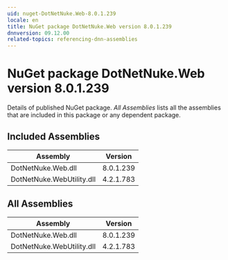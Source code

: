 ```yaml
---
uid: nuget-DotNetNuke.Web-8.0.1.239
locale: en
title: NuGet package DotNetNuke.Web version 8.0.1.239
dnnversion: 09.12.00
related-topics: referencing-dnn-assemblies
---
```


# NuGet package DotNetNuke.Web version 8.0.1.239
Details of published NuGet package.
*All Assemblies* lists all the assemblies that are included in this package or any dependent package.

## Included Assemblies

|Assembly|Version|
|---|---|
|DotNetNuke.Web.dll|8.0.1.239|
|DotNetNuke.WebUtility.dll|4.2.1.783|

## All Assemblies

|Assembly|Version|
|---|---|
|DotNetNuke.Web.dll|8.0.1.239|
|DotNetNuke.WebUtility.dll|4.2.1.783|

